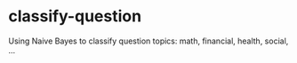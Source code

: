 # classify-question
Using Naive Bayes to classify question topics: math, financial, health, social, ...
